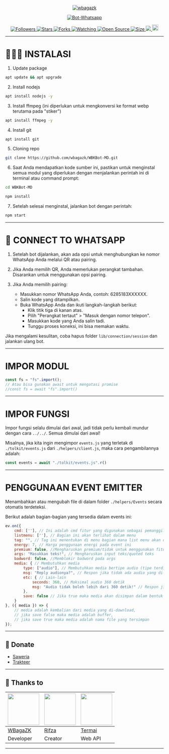 

<p align="center">
  <a href="https://wbagazk.github.io">
    <img src="https://readme-typing-svg.herokuapp.com?size=15&width=280&lines=WBKBot+Multi+Device+Created+By+WBagaZK+🌐" alt="wbagazk"/>
  </a>
</p>

<p align="center">
  <a href="https://wbagazk.github.io">
    <img title="Bot-Whatsapp" src="https://img.shields.io/badge/Bot-Whatsapp-green?colorA=%23ff0000&colorB=%23017e40&style=for-the-badge">
  </a>
</p>

<p align="center">
  <a href="https://github.com/wbagazk/followers">
    <img title="Followers" src="https://img.shields.io/github/followers/wbagazk?color=red&style=flat-square">
  </a>
  <a href="https://github.com/wbagazk/WBKBot-MD/stargazers/">
    <img title="Stars" src="https://img.shields.io/github/stars/wbagazk/WBKBot-MD?color=blue&style=flat-square">
  </a>
  <a href="https://github.com/wbagazk/WBKBot-MD/network/members/">
    <img title="Forks" src="https://img.shields.io/github/forks/wbagazk/WBKBot-MD?color=red&style=flat-square">
  </a>
  <a href="https://github.com/wbagazk/WBKBot-MD/watchers/">
    <img title="Watching" src="https://img.shields.io/github/watchers/wbagazk/WBKBot-MD?label=Watchers&color=blue&style=flat-square">
  </a>
  <a href="https://github.com/wbagazk/WBKBot-MD/">
    <img title="Open Source" src="https://badges.frapsoft.com/os/v2/open-source.svg?v=103">
  </a>
  <a href="https://github.com/wbagazk/WBKBot-MD/">
    <img title="Size" src="https://img.shields.io/github/repo-size/wbagazk/WBKBot-MD?style=flat-square&color=green">
  </a>
  <a href="https://hits.seeyoufarm.com">
    <img src="https://hits.seeyoufarm.com/api/count/incr/badge.svg?url=https%3A%2F%2Fgithub.com%2Fwbagazk%2FWBKBot-MD&count_bg=%2379C83D&title_bg=%23555555&icon=probot.svg&icon_color=%2300FF6D&title=hits&edge_flat=false"/>
  </a>
  <a href="https://github.com/wbagazk/WBKBot-MD/graphs/commit-activity">
    <img height="20" src="https://img.shields.io/badge/Maintained%3F-no-green.svg">
  </a>
</p>

---

# 🧑🏽‍💻 INSTALASI

1. Update package

```bash
apt update && apt upgrade
```

2. Install nodejs

```bash
apt install nodejs -y
```

3. Install ffmpeg (ini diperlukan untuk mengkonversi ke format webp terutama pada "stiker")

```bash
apt install ffmpeg -y
```

4. Install git

```bash
apt install git
```

5. Cloning repo

```bash
git clone https://github.com/wbagazk/WBKBot-MD.git
```

6. Saat Anda mendapatkan kode sumber ini, pastikan untuk menginstal semua modul yang diperlukan dengan menjalankan perintah ini di terminal atau command prompt:

```bash
cd WBKBot-MD
```
```bash
npm install
```

7. Setelah selesai menginstal, jalankan bot dengan perintah:

```bash
npm start
```

---

# 📲 CONNECT TO WHATSAPP

1. Setelah bot dijalankan, akan ada opsi untuk menghubungkan ke nomor WhatsApp Anda melalui QR atau pairing.

2. Jika Anda memilih QR, Anda memerlukan perangkat tambahan. Disarankan untuk menggunakan opsi pairing.

3. Jika Anda memilih pairing:
   - Masukkan nomor WhatsApp Anda, contoh: 6285183XXXXXX.
   - Salin kode yang ditampilkan.
   - Buka WhatsApp Anda dan ikuti langkah-langkah berikut:
     - Klik titik tiga di kanan atas.
     - Pilih "Perangkat tertaut" > "Masuk dengan nomor telepon".
     - Masukkan kode yang Anda salin tadi.
     - Tunggu proses koneksi, ini bisa memakan waktu.

Jika mengalami kesulitan, coba hapus folder `lib/connection/session` dan jalankan ulang bot.

---

# IMPOR MODUL

```javascript
const fs = "fs".import(); 
// Atau bisa gunakan await untuk mengatasi promise
//const fs = await "fs".import()
```

---

# IMPOR FUNGSI

Impor fungsi selalu dimulai dari awal, jadi tidak perlu kembali mundur dengan cara `../../`. Semua dimulai dari awal!

Misalnya, jika kita ingin mengimpor `events.js` yang terletak di `./tolkit/events.js` dari `./helpers/client.js`, maka cara pengambilannya adalah:

```javascript
const events = await "./tolkit/events.js".r()
```

---

# PENGGUNAAN EVENT EMITTER

Menambahkan atau mengubah file di dalam folder `./helpers/Events` secara otomatis terdeteksi.

Berikut adalah bagian-bagian yang tersedia dalam events ini:

```javascript
ev.on({
    cmd: [''], // Ini adalah cmd fitur yang digunakan sebagai pemanggil event, Anda bisa meletakkan banyak cmd
    listmenu: [''], // Bagian ini akan terlihat dalam menu
    tag: "", // Tag ini menentukan di menu bagian mana list menu akan ditempatkan
    energy: 7, // Harga penggunaan energi pada event ini
    premium: false, //Mengharuskan premium/tidak untuk menggunakan fitur ini
    args: "Masukkan teks!", // Mengharuskan input teks/quoted teks
    badword: false, //Memblokir badword pada args
    media: { // Membutuhkan media
        type: ["audio"], // Membutuhkan media bertipe audio (tipe terdiri dari audio, document, video, image, sticker) bisa digunakn bersama did alam array
        msg: "Reply audionya?", // Respon jika tidak ada audio yang di-reply
        etc: { // Lain-lain
            seconds: 360, // Maksimal audio 360 detik
            msg: "Audio tidak boleh lebih dari 360 detik!" // Respon jika lebih dari 360 detik
        },
        save: false // Jika true maka media akan disimpan dalam bentuk file audio.mp3
    }
}, ({ media }) => {
    // media adalah kembalian dari media yang di-download, 
    // jika save false maka media adalah buffer,
    // jika save true maka media adalah nama file yang tersimpan
});
```

---

## 💖 Donate
- [Saweria](https://saweria.co/wbagazk)
- [Trakteer](https://trakteer.id/wbagazk)

---

## 🙏 Thanks to
<a href="https://github.com/wbagazk"><img src="https://github.com/wbagazk.png?size=100" width="100" height="100"></a> | <a href="https://github.com/Rifza123"><img src="https://github.com/Rifza123.png?size=100" width="100" height="100"></a> | <a href="https://ai.xterm.codes/"><img src="https://telegra.ph/file/35b9ec32bf79b8694ff82.jpg?size=100" width="100" height="100"></a>
---|---|---
[WBagaZK](https://github.com/wbagazk)  | [Rifza](https://github.com/Rifza123) | [Termai](https://ai.xterm.codes/) 
Developer | Creator | Web API |

---

